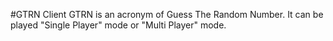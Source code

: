 #GTRN Client
GTRN is an acronym of Guess The Random Number.
It can be played "Single Player" mode or "Multi Player" mode.
